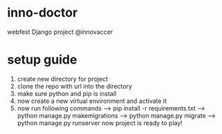 # inno-doctor
webfest Django project @innovaccer
# setup guide
1. create new directory for project 
2. clone the repo with url  into the directory 
3. make sure python and pip is install 
4. now create a new virtual environment  and activate it 
5. now run following  commands
--> pip install -r requirements.txt
--> python manage.py makemigrations
--> python manage.py migrate
--> python manage.py runserver
now project is ready to play!
